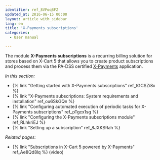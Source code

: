 ```yaml
---
identifier: ref_8VFoqBFZ
updated_at: 2016-06-15 00:00
layout: article_with_sidebar
lang: en
title: 'X-Payments subscriptions'
categories:
  - User manual

---
```



The module **X-Payments subscriptions** is a recurring billing solution for stores based on X-Cart 5 that allows you to create product subscriptions and process them via the PA-DSS certified [X-Payments](http://www.x-payments.com/help/Main_Page) application. 

_In this section:_

*   {% link "Getting started with X-Payments subscriptions" ref_tGCSZi8x %}
*   {% link "X-Payments subscriptions: System requirements and installation" ref_ou6SkGQn %}
*   {% link "Configuring automated execution of periodic tasks for X-Payments subscriptions" ref_pTgcx1sg %}
*   {% link "Configuring the X-Payments subscriptions module" ref_RLhkriEJ %}
*   {% link "Setting up a subscription" ref_8JXKSRah %}

_Related pages:_

*   {% link "Subscriptions in X-Cart 5 powered by X-Payments" ref_Ae8Qd8lq %} (video)